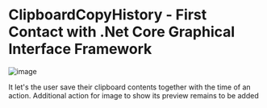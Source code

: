 # ClipboardCopyHistory - First Contact with .Net Core Graphical Interface Framework

![image](https://user-images.githubusercontent.com/49447848/168480496-8c94e8a4-e9de-488f-8e54-399be7765b4e.png)

It let's the user save their clipboard contents together with the time of an action. 
Additional action for image to show its preview remains to be added
